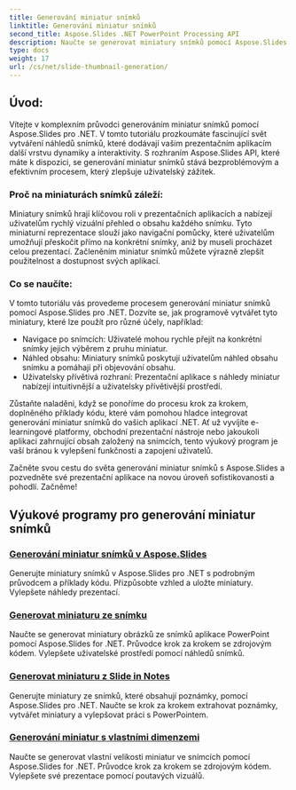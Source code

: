 ```yaml
---
title: Generování miniatur snímků
linktitle: Generování miniatur snímků
second_title: Aspose.Slides .NET PowerPoint Processing API
description: Naučte se generovat miniatury snímků pomocí Aspose.Slides pro .NET. Výukový program krok za krokem s příklady kódu pro vytváření dynamických náhledů snímků. Vylepšete své prezentační aplikace pomocí této výkonné funkce.
type: docs
weight: 17
url: /cs/net/slide-thumbnail-generation/
---
```


## Úvod:

Vítejte v komplexním průvodci generováním miniatur snímků pomocí Aspose.Slides pro .NET. V tomto tutoriálu prozkoumáte fascinující svět vytváření náhledů snímků, které dodávají vašim prezentačním aplikacím další vrstvu dynamiky a interaktivity. S rozhraním Aspose.Slides API, které máte k dispozici, se generování miniatur snímků stává bezproblémovým a efektivním procesem, který zlepšuje uživatelský zážitek.

### Proč na miniaturách snímků záleží:

Miniatury snímků hrají klíčovou roli v prezentačních aplikacích a nabízejí uživatelům rychlý vizuální přehled o obsahu každého snímku. Tyto miniaturní reprezentace slouží jako navigační pomůcky, které uživatelům umožňují přeskočit přímo na konkrétní snímky, aniž by museli procházet celou prezentací. Začleněním miniatur snímků můžete výrazně zlepšit použitelnost a dostupnost svých aplikací.

### Co se naučíte:

V tomto tutoriálu vás provedeme procesem generování miniatur snímků pomocí Aspose.Slides pro .NET. Dozvíte se, jak programově vytvářet tyto miniatury, které lze použít pro různé účely, například:

- Navigace po snímcích: Uživatelé mohou rychle přejít na konkrétní snímky jejich výběrem z pruhu miniatur.
- Náhled obsahu: Miniatury snímků poskytují uživatelům náhled obsahu snímku a pomáhají při objevování obsahu.
- Uživatelsky přívětivá rozhraní: Prezentační aplikace s náhledy miniatur nabízejí intuitivnější a uživatelsky přívětivější prostředí.

Zůstaňte naladěni, když se ponoříme do procesu krok za krokem, doplněného příklady kódu, které vám pomohou hladce integrovat generování miniatur snímků do vašich aplikací .NET. Ať už vyvíjíte e-learningové platformy, obchodní prezentační nástroje nebo jakoukoli aplikaci zahrnující obsah založený na snímcích, tento výukový program je vaší bránou k vylepšení funkčnosti a zapojení uživatelů.

Začněte svou cestu do světa generování miniatur snímků s Aspose.Slides a pozvedněte své prezentační aplikace na novou úroveň sofistikovanosti a pohodlí. Začněme!

## Výukové programy pro generování miniatur snímků
### [Generování miniatur snímků v Aspose.Slides](./slide-thumbnail-generation/)
Generujte miniatury snímků v Aspose.Slides pro .NET s podrobným průvodcem a příklady kódu. Přizpůsobte vzhled a uložte miniatury. Vylepšete náhledy prezentací.
### [Generovat miniaturu ze snímku](./generate-thumbnail-from-slide/)
Naučte se generovat miniatury obrázků ze snímků aplikace PowerPoint pomocí Aspose.Slides for .NET. Průvodce krok za krokem se zdrojovým kódem. Vylepšete uživatelské prostředí pomocí náhledů snímků.
### [Generovat miniaturu z Slide in Notes](./generate-thumbnail-from-slide-in-notes/)
Generujte miniatury ze snímků, které obsahují poznámky, pomocí Aspose.Slides pro .NET. Naučte se krok za krokem extrahovat poznámky, vytvářet miniatury a vylepšovat práci s PowerPointem. 
### [Generování miniatur s vlastními dimenzemi](./generate-thumbnail-with-custom-dimensions/)
Naučte se generovat vlastní velikosti miniatur ve snímcích pomocí Aspose.Slides for .NET. Průvodce krok za krokem se zdrojovým kódem. Vylepšete své prezentace pomocí poutavých vizuálů. 